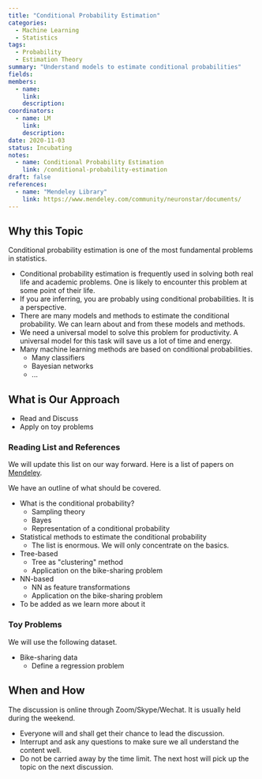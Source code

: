 ```yaml
---
title: "Conditional Probability Estimation"
categories:
  - Machine Learning
  - Statistics
tags:
  - Probability
  - Estimation Theory
summary: "Understand models to estimate conditional probabilities"
fields:
members:
  - name:
    link:
    description:
coordinators:
  - name: LM
    link:
    description:
date: 2020-11-03
status: Incubating
notes:
  - name: Conditional Probability Estimation
    link: /conditional-probability-estimation
draft: false
references:
  - name: "Mendeley Library"
    link: https://www.mendeley.com/community/neuronstar/documents/
---
```


## Why this Topic

Conditional probability estimation is one of the most fundamental problems in statistics.

- Conditional probability estimation is frequently used in solving both real life and academic problems. One is likely to encounter this problem at some point of their life.
- If you are inferring, you are probably using conditional probabilities. It is a perspective.
- There are many models and methods to estimate the conditional probability. We can learn about and from these models and methods.
- We need a universal model to solve this problem for productivity. A universal model for this task will save us a lot of time and energy.
- Many machine learning methods are based on conditional probabilities.
  - Many classifiers
  - Bayesian networks
  - ...


## What is Our Approach

- Read and Discuss
- Apply on toy problems


### Reading List and References

We will update this list on our way forward. Here is a list of papers on [Mendeley](https://www.mendeley.com/community/neuronstar/documents/).

We have an outline of what should be covered.

- What is the conditional probability?
  - Sampling theory
  - Bayes
  - Representation of a conditional probability
- Statistical methods to estimate the conditional probability
  - The list is enormous. We will only concentrate on the basics.
- Tree-based
  - Tree as "clustering" method
  - Application on the bike-sharing problem
- NN-based
  - NN as feature transformations
  - Application on the bike-sharing problem
- To be added as we learn more about it


### Toy Problems

We will use the following dataset.

- Bike-sharing data
  - Define a regression problem

## When and How

The discussion is online through Zoom/Skype/Wechat. It is usually held during the weekend.

- Everyone will and shall get their chance to lead the discussion.
- Interrupt and ask any questions to make sure we all understand the content well.
- Do not be carried away by the time limit. The next host will pick up the topic on the next discussion.
